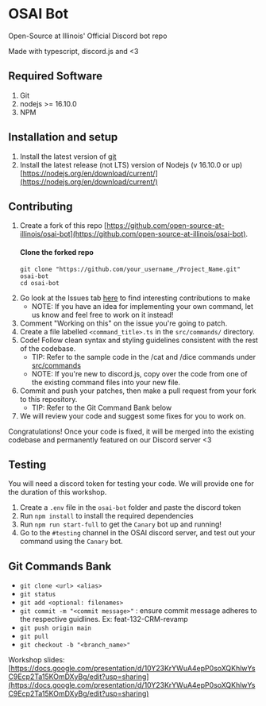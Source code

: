 # OSAI Bot
Open-Source at Illinois' Official Discord bot repo

Made with typescript, discord.js and <3

## Required Software

1. Git
2. nodejs >= 16.10.0
3. NPM

## Installation and setup
1. Install the latest version of [git](https://git-scm.org)
2. Install the latest release (not LTS) version of Nodejs (v 16.10.0 or up) [https://nodejs.org/en/download/current/](https://nodejs.org/en/download/current/)

## Contributing
1. Create a fork of this repo [https://github.com/open-source-at-illinois/osai-bot](https://github.com/open-source-at-illinois/osai-bot).
    #### Clone the forked repo
    ```
    git clone "https://github.com/your_username_/Project_Name.git" osai-bot
    cd osai-bot
    ```
 2. Go look at the Issues tab [here](https://github.com/open-source-at-illinois/osai-bot/issues) to find interesting contributions to make
    * NOTE: If you have an idea for implementing your own command, let us know and feel free to work on it instead!
 4. Comment "Working on this" on the issue you're going to patch.
 5. Create a file labelled `<command_title>.ts` in the `src/commands/` directory.
 6. Code! Follow clean syntax and styling guidelines consistent with the rest of the codebase.
    * TIP: Refer to the sample code in the /cat and /dice commands under [src/commands](https://github.com/open-source-at-illinois/osai-bot/tree/main/src/commands)
    * NOTE: If you're new to discord.js, copy over the code from one of the existing command files into your new file.
 7. Commit and push your patches, then make a pull request from your fork to this repository.
    * TIP: Refer to the Git Command Bank below
 8. We will review your code and suggest some fixes for you to work on.
    
 Congratulations! Once your code is fixed, it will be merged into the existing codebase and permanently featured on our Discord server <3 

## Testing
You will need a discord token for testing your code. We will provide one for the duration of this workshop.

1. Create a `.env` file in the `osai-bot` folder and paste the discord token
2. Run `npm install` to install the required dependencies
3. Run `npm run start-full` to get the `Canary` bot up and running!
4. Go to the `#testing` channel in the OSAI discord server, and test out your command using the `Canary` bot.
   
## Git Commands Bank
* `git clone <url> <alias>`
* `git status`
* `git add <optional: filenames>`
* `git commit -m "<commit message>"` : ensure commit message adheres to the respective guidlines. Ex: feat-132-CRM-revamp
* `git push origin main`
* `git pull`
* `git checkout -b "<branch_name>"`

Workshop slides: [https://docs.google.com/presentation/d/10Y23KrYWuA4epP0soXQKhlwYsC9Ecp2Ta15KOmDXyBg/edit?usp=sharing](https://docs.google.com/presentation/d/10Y23KrYWuA4epP0soXQKhlwYsC9Ecp2Ta15KOmDXyBg/edit?usp=sharing)
